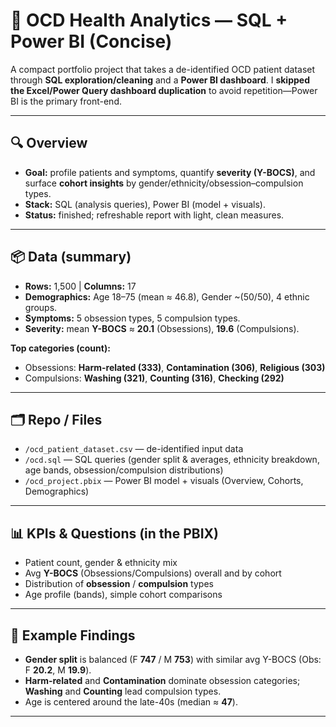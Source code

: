 # 🧠 OCD Health Analytics — SQL + Power BI (Concise)

A compact portfolio project that takes a de-identified OCD patient dataset through **SQL exploration/cleaning** and a **Power BI dashboard**. I **skipped the Excel/Power Query dashboard duplication** to avoid repetition—Power BI is the primary front-end.

---

## 🔍 Overview
- **Goal:** profile patients and symptoms, quantify **severity (Y-BOCS)**, and surface **cohort insights** by gender/ethnicity/obsession–compulsion types.
- **Stack:** SQL (analysis queries), Power BI (model + visuals).  
- **Status:** finished; refreshable report with light, clean measures.

---

## 📦 Data (summary)
- **Rows:** 1,500  |  **Columns:** 17  
- **Demographics:** Age 18–75 (mean ≈ 46.8), Gender ~(50/50), 4 ethnic groups.  
- **Symptoms:** 5 obsession types, 5 compulsion types.  
- **Severity:** mean **Y-BOCS** ≈ **20.1** (Obsessions), **19.6** (Compulsions).

**Top categories (count):**
- Obsessions: **Harm-related (333)**, **Contamination (306)**, **Religious (303)**
- Compulsions: **Washing (321)**, **Counting (316)**, **Checking (292)**

---

## 🗂️ Repo / Files
- `/ocd_patient_dataset.csv` — de-identified input data  
- `/ocd.sql` — SQL queries (gender split & averages, ethnicity breakdown, age bands, obsession/compulsion distributions)  
- `/ocd_project.pbix` — Power BI model + visuals (Overview, Cohorts, Demographics)


---

## 📊 KPIs & Questions (in the PBIX)
- Patient count, gender & ethnicity mix  
- Avg **Y-BOCS** (Obsessions/Compulsions) overall and by cohort  
- Distribution of **obsession** / **compulsion** types  
- Age profile (bands), simple cohort comparisons

---

## 🧩 Example Findings 
- **Gender split** is balanced (F **747** / M **753**) with similar avg Y-BOCS (Obs: F **20.2**, M **19.9**).  
- **Harm-related** and **Contamination** dominate obsession categories; **Washing** and **Counting** lead compulsion types.  
- Age is centered around the late-40s (median ≈ **47**).

---

